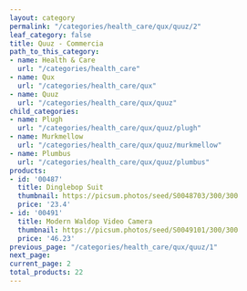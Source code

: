 ```yaml
---
layout: category
permalink: "/categories/health_care/qux/quuz/2"
leaf_category: false
title: Quuz - Commercia
path_to_this_category:
- name: Health & Care
  url: "/categories/health_care"
- name: Qux
  url: "/categories/health_care/qux"
- name: Quuz
  url: "/categories/health_care/qux/quuz"
child_categories:
- name: Plugh
  url: "/categories/health_care/qux/quuz/plugh"
- name: Murkmellow
  url: "/categories/health_care/qux/quuz/murkmellow"
- name: Plumbus
  url: "/categories/health_care/qux/quuz/plumbus"
products:
- id: '00487'
  title: Dinglebop Suit
  thumbnail: https://picsum.photos/seed/S0048703/300/300
  price: '23.4'
- id: '00491'
  title: Modern Waldop Video Camera
  thumbnail: https://picsum.photos/seed/S0049101/300/300
  price: '46.23'
previous_page: "/categories/health_care/qux/quuz/1"
next_page: 
current_page: 2
total_products: 22
---
```


